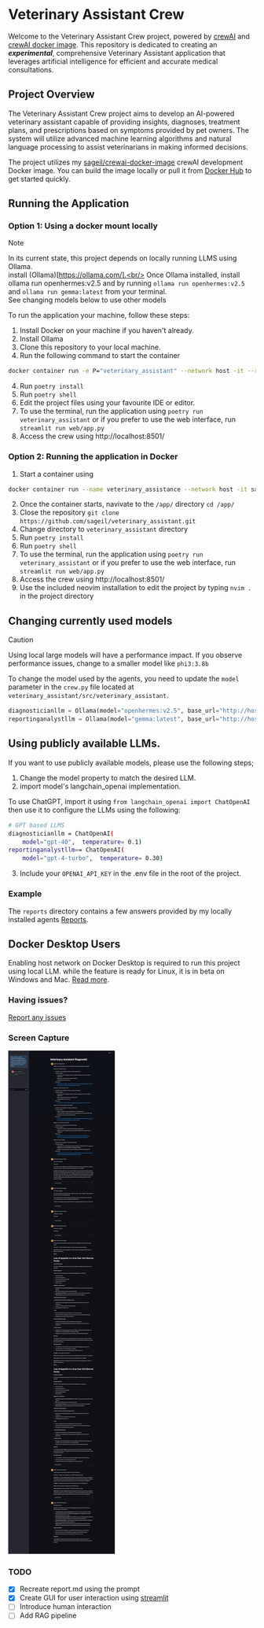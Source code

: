 # Veterinary Assistant Crew

Welcome to the Veterinary Assistant Crew project, powered by [crewAI](https://crewai.com) and [crewAI docker image](https://github.com/sageil/crewai-docker-image). This repository is dedicated to creating an ***experimental***, comprehensive Veterinary Assistant application that leverages artificial intelligence for efficient and accurate medical consultations.

## Project Overview
The Veterinary Assistant Crew project aims to develop an AI-powered veterinary assistant capable of providing insights, diagnoses, treatment plans, and prescriptions based on symptoms provided by pet owners. The system will utilize advanced machine learning algorithms and natural language processing to assist veterinarians in making informed decisions.

The project utilizes my [sageil/crewai-docker-image](https://github.com/sageil/crewai-docker-image) crewAI development Docker image. You can build the image locally or pull it from [Docker Hub](https://hub.docker.com/r/sageil/crewai/tags) to get started quickly.

## Running the Application

### Option 1: Using a docker mount locally 

> [!NOTE]  
> In its current state, this project depends on locally running LLMS using Ollama.<br/>
> install (Ollama)[https://ollama.com/].<br/>
> Once Ollama installed, install ollama run openhermes:v2.5 and  by running `ollama run openhermes:v2.5` and `ollama run gemma:latest` from your terminal.<br/>
> See changing models below to use other models<br/>

To run the application your machine, follow these steps:
1. Install Docker on your machine if you haven't already.
2. Install Ollama
2. Clone this repository to your local machine.
3. Run the following command to start the container
```bash
docker container run -e P="veterinary_assistant" --network host -it --rm --mount type=bind,source="$(pwd)",target=/app sageil/crewai:latest bash
```
4. Run `poetry install`
5. Run `poetry shell`
6. Edit the project files using your favourite IDE or editor.
7. To use the terminal, run the application using `poetry run veterinary_assistant` or if you prefer to use the web interface, run `streamlit run web/app.py`
8. Access the crew using http://localhost:8501/

### Option 2: Running the application in Docker

1. Start a container using 
```bash
docker container run --name veterinary_assistance --network host -it sageil/crewai:latest bash
```
2. Once the container starts, navivate to the `/app/` directory `cd /app/` 
3. Close the repository `git clone https://github.com/sageil/veterinary_assistant.git`
4. Change directory to `veterinary_assistant` directory 
5. Run `poetry install`
6. Run `poetry shell`
7. To use the terminal, run the application using `poetry run veterinary_assistant` or if you prefer to use the web interface, run `streamlit run web/app.py`
8. Access the crew using http://localhost:8501/
9. Use the included neovim installation to edit the project by typing `nvim .` in the project directory

## Changing currently used models

> [!CAUTION]
> Using local large models will have a performance impact.
> If you observe performance issues, change to a smaller model like `phi3:3.8b`

To change the model used by the agents, you need to update the `model` parameter in the `crew.py` file located at `veterinary_assistant/src/veterinary_assistant`.
```python
diagnosticianllm = Ollama(model="openhermes:v2.5", base_url="http://host.docker.internal:11434", temperature=0.1)
reportinganalystllm = Ollama(model="gemma:latest", base_url="http://host.docker.internal:11434", temperature=0.30)
```
## Using publicly available LLMs.
If you want to use publicly available models, please use the following steps;

1. Change the model property to match the desired LLM.
2. import model's langchain_openai implementation.

To use ChatGPT, import it using `from langchain_openai import ChatOpenAI` then use it to configure the LLMs using the following:
```bash
# GPT based LLMS
diagnosticianllm = ChatOpenAI(
    model="gpt-40",  temperature= 0.1)
reportinganalystllm== ChatOpenAI(
    model="gpt-4-turbo",  temperature= 0.30)
```
3. Include your `OPENAI_API_KEY` in the .env file in the root of the project.  
### Example 
The `reports` directory contains a few answers provided by my locally installed agents
[Reports](https://github.com/sageil/veterinary_assistant/tree/main/reports).

## Docker Desktop Users

Enabling host network on Docker Desktop is required to run this project using local LLM. 
while the feature is ready for Linux, it is in beta on Windows and Mac. [Read more](https://docs.docker.com/engine/network/tutorials/host/).

### Having issues?
[Report any issues](https://github.com/sageil/veterinary_assistant/issues)
### Screen Capture

![Browser](assets/Veterinary-Assistant-Diagnostic.png)

### TODO
- [X] Recreate report.md using the prompt
- [X] Create GUI for user interaction using [streamlit](https://streamlit.io/)
- [ ] Introduce human interaction
- [ ] Add RAG pipeline
